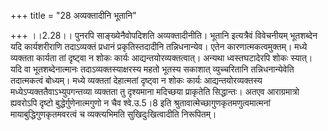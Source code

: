 +++
title = "28 अव्यक्तादीनि भूतानि"

+++
।।2.28।। पुनरपि साङ्ख्येनैवोपदिशति अव्यक्तादीनीति। भूतानि इत्यत्रैवं
विवेचनीयम् भूतशब्देन यदि कार्यशरीराणि तदाऽव्यक्तं प्रधानं
प्रकृतिस्तदादीनि तन्निधनान्येव। एतेन कारणात्मकत्वमुक्तम्। मध्ये व्यक्तता
कार्यता तां दृष्ट्वा न शोकः कार्यः आद्यन्तयोरव्यक्तत्वात्। अन्यथा
ध्वस्तघटादेरपि शोकः स्यात्। यदि वा भूतशब्देनात्मानः
तदाऽव्यक्तस्याक्षरस्य महतो भूतस्य सकाशात् व्युच्चरितानि तन्निधनान्येवेति
तदात्मकत्वं बोध्यम्। मध्ये व्यक्ततां देहात्मतां दृष्ट्वा न शोकः कार्यः
आद्यन्तयोरव्यक्तस्य मध्येऽप्यक्ततैवाऽभ्युपगन्तव्या व्यक्तता तु दृश्यमाना
मदिच्छया प्राकृतेति सिद्धान्तः। अतएव आराग्रमात्रो ह्यवरोऽपि दृष्टो
बुद्धेर्गुणेनात्मगुणो न चैव श्वे.उ.5।8 इति
श्रुतावात्मेच्छागुणकृतमणुत्वमात्मनां मायाबुद्धिगुणकृतमवरत्वं च
व्यक्त्यभिमति सुखिदुःखित्वादीति निरूपितम्।  
